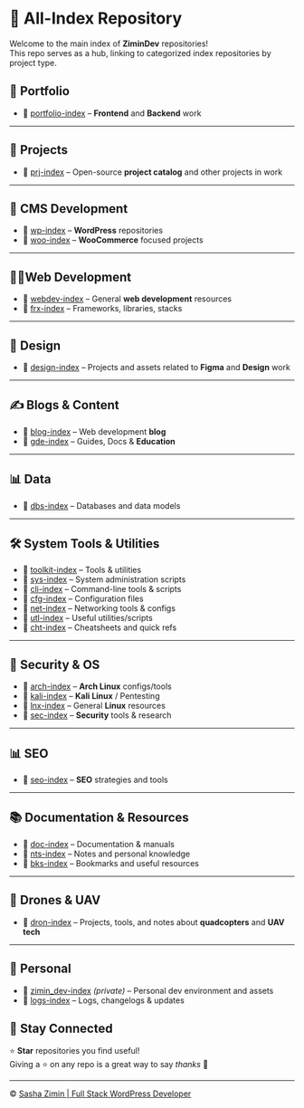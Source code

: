 # 📂 All-Index Repository  

Welcome to the main index of **ZiminDev** repositories!  
This repo serves as a hub, linking to categorized index repositories by project type.

## 💼 Portfolio

- 🔗 [portfolio-index](https://github.com/zimindev/portfolio-index) – **Frontend** and **Backend** work  

---

## 🔨 Projects

- 🔗 [prj-index](https://github.com/zimindev/prj-index) – Open-source **project catalog** and other projects in work

---

## 🧩 CMS Development

- 🔗 [wp-index](https://github.com/zimindev/wp-index) – **WordPress** repositories
- 🔗 [woo-index](https://github.com/zimindev/woo-index) – **WooCommerce** focused projects

---

## 👨‍💻Web Development

- 🔗 [webdev-index](https://github.com/zimindev/webdev-index) – General **web development** resources
- 🔗 [frx-index](https://github.com/zimindev/frx-index) – Frameworks, libraries, stacks
  
---

## 🎨 Design

- 🔗 [design-index](https://github.com/zimindev/design-index) – Projects and assets related to **Figma** and **Design** work

---

## ✍️ Blogs & Content

- 🔗 [blog-index](https://github.com/zimindev/blog-index) – Web development **blog**
- 🔗 [gde-index](https://github.com/zimindev/gde-index) – Guides, Docs & **Education**

---

## 📊 Data

- 🔗 [dbs-index](https://github.com/zimindev/dbs-index) – Databases and data models

---

## 🛠️ System Tools & Utilities

- 🔗 [toolkit-index](https://github.com/zimindev/toolkit-index) – Tools & utilities
- 🔗 [sys-index](https://github.com/zimindev/sys-index) – System administration scripts
- 🔗 [cli-index](https://github.com/zimindev/cli-index) – Command-line tools & scripts
- 🔗 [cfg-index](https://github.com/zimindev/cfg-index) – Configuration files
- 🔗 [net-index](https://github.com/zimindev/net-index) – Networking tools & configs
- 🔗 [utl-index](https://github.com/zimindev/utl-index) – Useful utilities/scripts
- 🔗 [cht-index](https://github.com/zimindev/cht-index) – Cheatsheets and quick refs

---

## 🔐 Security & OS

- 🔗 [arch-index](https://github.com/zimindev/arch-index) – **Arch Linux** configs/tools  
- 🔗 [kali-index](https://github.com/zimindev/kali-index) – **Kali Linux** / Pentesting  
- 🔗 [lnx-index](https://github.com/zimindev/lnx-index) – General **Linux** resources
- 🔗 [sec-index](https://github.com/zimindev/sec-index) – **Security** tools & research

---

## 📊 SEO

- 🔗 [seo-index](https://github.com/zimindev/seo-index) – **SEO** strategies and tools

---

## 📚 Documentation & Resources

- 🔗 [doc-index](https://github.com/zimindev/doc-index) – Documentation & manuals
- 🔗 [nts-index](https://github.com/zimindev/nts-index) – Notes and personal knowledge
- 🔗 [bks-index](https://github.com/zimindev/bks-index) – Bookmarks and useful resources  


---

## 🚁 Drones & UAV

- 🔗 [dron-index](https://github.com/zimindev/dron-index) – Projects, tools, and notes about **quadcopters** and **UAV tech**

---

## 🔐 Personal

- 🔗 [zimin_dev-index](https://github.com/zimindev/zimin_dev-index) *(private)* – Personal dev environment and assets
- 🔗 [logs-index](https://github.com/zimindev/logs-index) – Logs, changelogs & updates 

## 🌟 **Stay Connected** 

⭐ **Star** repositories you find useful!  
Giving a ⭐ on any repo is a great way to say *thanks* 💙

---

© [Sasha Zimin | Full Stack WordPress Developer](https://github.com/zimindev)
